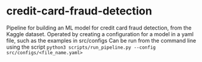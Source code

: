 # credit-card-fraud-detection

Pipeline for building an ML model for credit card fraud detection, from the Kaggle dataset.
Operated by creating a configuration for a model in a yaml file, such as the examples in src/configs
Can be run from the command line using the script
`python3 scripts/run_pipeline.py --config src/configs/<file_name.yaml>`